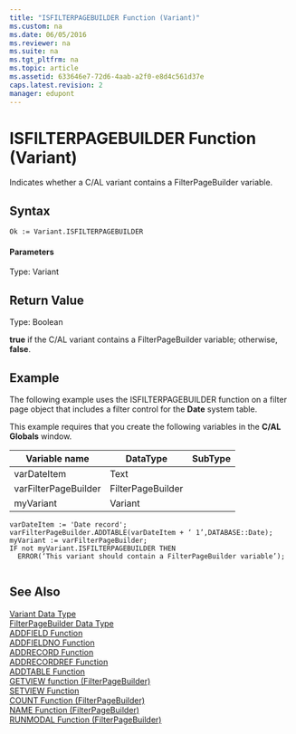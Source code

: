 ```yaml
---
title: "ISFILTERPAGEBUILDER Function (Variant)"
ms.custom: na
ms.date: 06/05/2016
ms.reviewer: na
ms.suite: na
ms.tgt_pltfrm: na
ms.topic: article
ms.assetid: 633646e7-72d6-4aab-a2f0-e8d4c561d37e
caps.latest.revision: 2
manager: edupont
---
```

# ISFILTERPAGEBUILDER Function (Variant)
Indicates whether a C\/AL variant contains a FilterPageBuilder variable.  
  
## Syntax  
  
```  
Ok := Variant.ISFILTERPAGEBUILDER  
```  
  
#### Parameters  
 Type: Variant  
  
## Return Value  
 Type: Boolean  
  
 **true** if the C\/AL variant contains a FilterPageBuilder variable; otherwise, **false**.  
  
## Example  
 The following example uses the ISFILTERPAGEBUILDER function on a filter page object that includes a filter control for the **Date** system table.  
  
 This example requires that you create the following variables in the **C\/AL Globals** window.  
  
|Variable name|DataType|SubType|  
|-------------------|--------------|-------------|  
|varDateItem|Text||  
|varFilterPageBuilder|FilterPageBuilder||  
|myVariant|Variant||  
  
```  
varDateItem := 'Date record';  
varFilterPageBuilder.ADDTABLE(varDateItem + ‘ 1’,DATABASE::Date);  
myVariant := varFilterPageBuilder;  
IF not myVariant.ISFILTERPAGEBUILDER THEN   
  ERROR(‘This variant should contain a FilterPageBuilder variable’);  
  
```  
  
## See Also  
 [Variant Data Type](Variant-Data-Type.md)   
 [FilterPageBuilder Data Type](FilterPageBuilder-Data-Type.md)   
 [ADDFIELD Function](ADDFIELD-Function.md)   
 [ADDFIELDNO Function](ADDFIELDNO-Function.md)   
 [ADDRECORD Function](ADDRECORD-Function.md)   
 [ADDRECORDREF Function](ADDRECORDREF-Function.md)   
 [ADDTABLE Function](ADDTABLE-Function.md)   
 [GETVIEW function \(FilterPageBuilder\)](GETVIEW-function--FilterPageBuilder-.md)   
 [SETVIEW Function](SETVIEW-Function.md)   
 [COUNT Function \(FilterPageBuilder\)](COUNT-Function--FilterPageBuilder-.md)   
 [NAME Function \(FilterPageBuilder\)](NAME-Function--FilterPageBuilder-.md)   
 [RUNMODAL Function \(FilterPageBuilder\)](RUNMODAL-Function--FilterPageBuilder-.md)